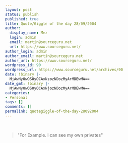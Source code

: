 ```yaml
---
layout: post
status: publish
published: true
title: Quote/Giggle of the day 28/09/2004
author:
  display_name: Mez
  login: admin
  email: martin@sourceguru.net
  url: https://www.sourceguru.net/
author_login: admin
author_email: martin@sourceguru.net
author_url: https://www.sourceguru.net/
wordpress_id: 90
wordpress_url: https://www.sourceguru.net/archives/90
date: !binary |-
  MjAwNy0wOS0yOCAxNzozNDozMyArMDEwMA==
date_gmt: !binary |-
  MjAwNy0wOS0yOCAxNjozNDozMyArMDEwMA==
categories:
- Personal
tags: []
comments: []
permalink: quotegiggle-of-the-day-28092004
---
```

<br />
<blockquote><p>"For Example. I can see my own privates"</p></blockquote>
